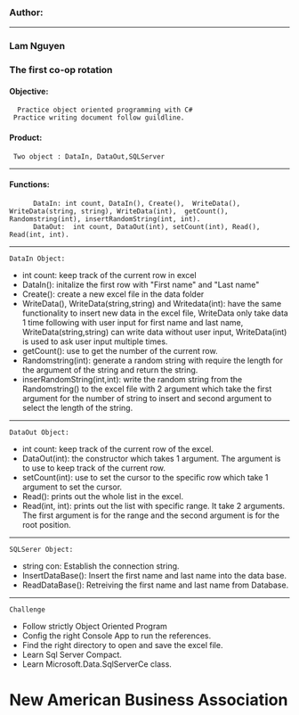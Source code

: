 ### Author:
---------------
###  Lam Nguyen 
###  The first co-op rotation 
####  Objective:
 	  Practice object oriented programming with C#
  	 Practice writing document follow guildline.
 #### Product:
  	 Two object : DataIn, DataOut,SQLServer
----------------
#### Functions:
	      DataIn: int count, DataIn(), Create(),  WriteData(), WriteData(string, string), WriteData(int),  getCount(), Randomstring(int), insertRandomString(int, int).
	      DataOut:  int count, DataOut(int), setCount(int), Read(), Read(int, int).
----------------------
	DataIn Object: 
 - int count: keep track of the current row in excel
 - DataIn(): initalize the first row with "First name" and "Last name"
 - Create(): create a new excel file in the data folder
 - WriteData(), WriteData(string,string) and Writedata(int): have the same functionality to insert new data in the excel file, WriteData only take data 1 time following with user input for first name and last name, WriteData(string,string) can write data without user input, WriteData(int) is used to ask user input multiple times.
 - getCount(): use to get the number of the current row.
 - Randomstring(int): generate a random string with require the length for the argument of the string and return the string.
 - inserRandomString(int,int): write the random string from the Randomstring() to the excel file with 2 argument  which take the first argument for the number of string to insert and second argument to select the length of the string.
 ---------------
 	DataOut Object:
-  int count: keep track of the current row of the excel.
- DataOut(int): the constructor which takes 1 argument. The argument is to use to keep track of the current row.
- setCount(int): use to set the cursor to the specific row which take 1 argument to set the cursor.
- Read():  prints out the whole list in the excel.
- Read(int, int): prints out the list with specific range. It take 2 arguments. The first argument is for the range and the second argument is for the root position.
----------
	SQLSerer Object:
- string con: Establish the connection string.
- InsertDataBase(): Insert the first name and last name into the data base.
- ReadDataBase(): Retreiving the first name and last name from Database.
----------
	Challenge
   - Follow strictly Object Oriented Program
   - Config the right Console App to run the references.
   - Find the right directory to open and save the excel file.
   - Learn Sql Server Compact.
   - Learn Microsoft.Data.SqlServerCe class.
# New American Business Association

